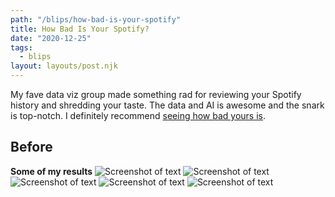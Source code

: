 ```yaml
---
path: "/blips/how-bad-is-your-spotify"
title: How Bad Is Your Spotify?
date: "2020-12-25"
tags:
  - blips
layout: layouts/post.njk
---
```


My fave data viz group made something rad for reviewing your Spotify history and shredding your taste. The data and AI is awesome and the snark is top-notch. I definitely recommend [seeing how bad yours is](https://pudding.cool/2020/12/judge-my-spotify).

## Before

**Some of my results**
![Screenshot of text](/img/blips/how-bad-is-your-spotify/screenshot-01.png)
![Screenshot of text](/img/blips/how-bad-is-your-spotify/screenshot-02.png)
![Screenshot of text](/img/blips/how-bad-is-your-spotify/screenshot-03.png)
![Screenshot of text](/img/blips/how-bad-is-your-spotify/screenshot-04.png)
![Screenshot of text](/img/blips/how-bad-is-your-spotify/screenshot-05.png)

